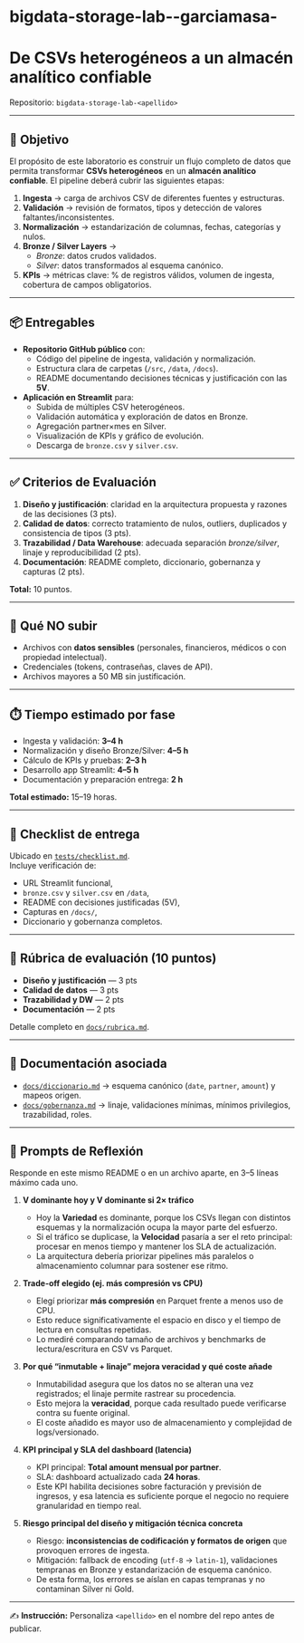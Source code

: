 # bigdata-storage-lab--garciamasa-

# De CSVs heterogéneos a un almacén analítico confiable  
Repositorio: `bigdata-storage-lab-<apellido>`

---

## 🎯 Objetivo
El propósito de este laboratorio es construir un flujo completo de datos que permita transformar **CSVs heterogéneos** en un **almacén analítico confiable**. El pipeline deberá cubrir las siguientes etapas:

1. **Ingesta** → carga de archivos CSV de diferentes fuentes y estructuras.  
2. **Validación** → revisión de formatos, tipos y detección de valores faltantes/inconsistentes.  
3. **Normalización** → estandarización de columnas, fechas, categorías y nulos.  
4. **Bronze / Silver Layers** →  
   - *Bronze*: datos crudos validados.  
   - *Silver*: datos transformados al esquema canónico.  
5. **KPIs** → métricas clave: % de registros válidos, volumen de ingesta, cobertura de campos obligatorios.

---

## 📦 Entregables
- **Repositorio GitHub público** con:  
  - Código del pipeline de ingesta, validación y normalización.  
  - Estructura clara de carpetas (`/src`, `/data`, `/docs`).  
  - README documentando decisiones técnicas y justificación con las **5V**.  
- **Aplicación en Streamlit** para:  
  - Subida de múltiples CSV heterogéneos.  
  - Validación automática y exploración de datos en Bronze.  
  - Agregación partner×mes en Silver.  
  - Visualización de KPIs y gráfico de evolución.  
  - Descarga de `bronze.csv` y `silver.csv`.

---

## ✅ Criterios de Evaluación
1. **Diseño y justificación**: claridad en la arquitectura propuesta y razones de las decisiones (3 pts).  
2. **Calidad de datos**: correcto tratamiento de nulos, outliers, duplicados y consistencia de tipos (3 pts).  
3. **Trazabilidad / Data Warehouse**: adecuada separación *bronze/silver*, linaje y reproducibilidad (2 pts).  
4. **Documentación**: README completo, diccionario, gobernanza y capturas (2 pts).  

**Total:** 10 puntos.

---

## 🚫 Qué NO subir
- Archivos con **datos sensibles** (personales, financieros, médicos o con propiedad intelectual).  
- Credenciales (tokens, contraseñas, claves de API).  
- Archivos mayores a 50 MB sin justificación.  

---

## ⏱️ Tiempo estimado por fase
- Ingesta y validación: **3–4 h**  
- Normalización y diseño Bronze/Silver: **4–5 h**  
- Cálculo de KPIs y pruebas: **2–3 h**  
- Desarrollo app Streamlit: **4–5 h**  
- Documentación y preparación entrega: **2 h**  

**Total estimado:** 15–19 horas.

---

## 🧪 Checklist de entrega
Ubicado en [`tests/checklist.md`](tests/checklist.md).  
Incluye verificación de:  
- URL Streamlit funcional,  
- `bronze.csv` y `silver.csv` en `/data`,  
- README con decisiones justificadas (5V),  
- Capturas en `/docs/`,  
- Diccionario y gobernanza completos.

---

## 📏 Rúbrica de evaluación (10 puntos)

- **Diseño y justificación** — 3 pts  
- **Calidad de datos** — 3 pts  
- **Trazabilidad y DW** — 2 pts  
- **Documentación** — 2 pts  

Detalle completo en [`docs/rubrica.md`](docs/rubrica.md).

---

## 📖 Documentación asociada
- [`docs/diccionario.md`](docs/diccionario.md) → esquema canónico (`date`, `partner`, `amount`) y mapeos origen.  
- [`docs/gobernanza.md`](docs/gobernanza.md) → linaje, validaciones mínimas, mínimos privilegios, trazabilidad, roles.  

---

## 🧠 Prompts de Reflexión

Responde en este mismo README o en un archivo aparte, en 3–5 líneas máximo cada uno.

1. **V dominante hoy y V dominante si 2× tráfico**  
   - Hoy la **Variedad** es dominante, porque los CSVs llegan con distintos esquemas y la normalización ocupa la mayor parte del esfuerzo.  
   - Si el tráfico se duplicase, la **Velocidad** pasaría a ser el reto principal: procesar en menos tiempo y mantener los SLA de actualización.  
   - La arquitectura debería priorizar pipelines más paralelos o almacenamiento columnar para sostener ese ritmo.

2. **Trade-off elegido (ej. más compresión vs CPU)**  
   - Elegí priorizar **más compresión** en Parquet frente a menos uso de CPU.  
   - Esto reduce significativamente el espacio en disco y el tiempo de lectura en consultas repetidas.  
   - Lo mediré comparando tamaño de archivos y benchmarks de lectura/escritura en CSV vs Parquet.

3. **Por qué “inmutable + linaje” mejora veracidad y qué coste añade**  
   - Inmutabilidad asegura que los datos no se alteran una vez registrados; el linaje permite rastrear su procedencia.  
   - Esto mejora la **veracidad**, porque cada resultado puede verificarse contra su fuente original.  
   - El coste añadido es mayor uso de almacenamiento y complejidad de logs/versionado.

4. **KPI principal y SLA del dashboard (latencia)**  
   - KPI principal: **Total amount mensual por partner**.  
   - SLA: dashboard actualizado cada **24 horas**.  
   - Este KPI habilita decisiones sobre facturación y previsión de ingresos, y esa latencia es suficiente porque el negocio no requiere granularidad en tiempo real.

5. **Riesgo principal del diseño y mitigación técnica concreta**  
   - Riesgo: **inconsistencias de codificación y formatos de origen** que provoquen errores de ingesta.  
   - Mitigación: fallback de encoding (`utf-8` → `latin-1`), validaciones tempranas en Bronze y estandarización de esquema canónico.  
   - De esta forma, los errores se aíslan en capas tempranas y no contaminan Silver ni Gold.

---

✍️ **Instrucción:** Personaliza `<apellido>` en el nombre del repo antes de publicar.
